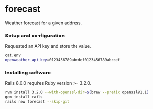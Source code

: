 # forecast
Weather forecast for a given address.

### Setup and configuration

Requested an API key and store the value.
```sh
cat.env
openweather_api_key=0123456789abcdef0123456789abcdef
```

### Installing software

Rails 8.0.0 requires Ruby version >= 3.2.0.
```sh
rvm install 3.2.0 --with-openssl-dir=$(brew --prefix openssl@1.1)
gem install rails
rails new forecast --skip-git
```
